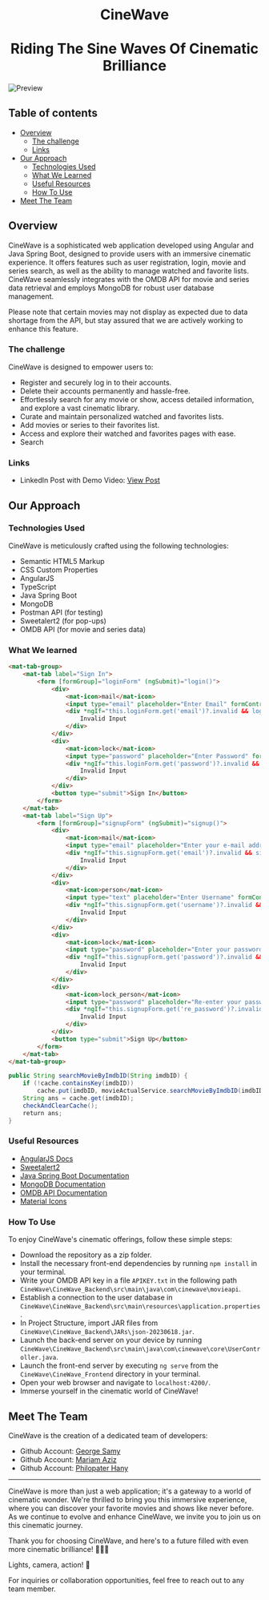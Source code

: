<h1 align="center">
    CineWave
    <br />
    <br />
    Riding The Sine Waves Of Cinematic Brilliance
</h1>

![Preview](./design/desktop-preview.jpg)

## Table of contents

- [Overview](#overview)
  - [The challenge](#the-challenge)
  - [Links](#links)
- [Our Approach](#our-approach)
  - [Technologies Used](#technologies-used)
  - [What We Learned](#what-we-learned)
  - [Useful Resources](#useful-resources)
  - [How To Use](#how-to-use)
- [Meet The Team](#meet-the-team)

## Overview

CineWave is a sophisticated web application developed using Angular and Java Spring Boot, designed to provide users with an immersive cinematic experience. It offers features such as user registration, login, movie and series search, as well as the ability to manage watched and favorite lists. CineWave seamlessly integrates with the OMDB API for movie and series data retrieval and employs MongoDB for robust user database management.

Please note that certain movies may not display as expected due to data shortage from the API, but stay assured that we are actively working to enhance this feature.

### The challenge

CineWave is designed to empower users to:

- Register and securely log in to their accounts.
- Delete their accounts permanently and hassle-free.
- Effortlessly search for any movie or show, access detailed information, and explore a vast cinematic library.
- Curate and maintain personalized watched and favorites lists.
- Add movies or series to their favorites list.
- Access and explore their watched and favorites pages with ease.
- Search

### Links

- LinkedIn Post with Demo Video: [View Post]()

## Our Approach

### Technologies Used

CineWave is meticulously crafted using the following technologies:

- Semantic HTML5 Markup
- CSS Custom Properties
- AngularJS
- TypeScript
- Java Spring Boot
- MongoDB
- Postman API (for testing)
- Sweetalert2 (for pop-ups)
- OMDB API (for movie and series data)

### What We learned

```html
<mat-tab-group>
    <mat-tab label="Sign In">
        <form [formGroup]="loginForm" (ngSubmit)="login()">
            <div>
                <mat-icon>mail</mat-icon>
                <input type="email" placeholder="Enter Email" formControlName="email">
                <div *ngIf="this.loginForm.get('email')?.invalid && loginClicked" class="input-error">
                    Invalid Input
                </div>
            </div>
            <div>
                <mat-icon>lock</mat-icon>
                <input type="password" placeholder="Enter Password" formControlName="password">
                <div *ngIf="this.loginForm.get('password')?.invalid && loginClicked" class="input-error">
                    Invalid Input
                </div>
            </div>
            <button type="submit">Sign In</button>
        </form>
    </mat-tab>
    <mat-tab label="Sign Up">
        <form [formGroup]="signupForm" (ngSubmit)="signup()">
            <div>
                <mat-icon>mail</mat-icon>
                <input type="email" placeholder="Enter your e-mail address" formControlName="email">
                <div *ngIf="this.signupForm.get('email')?.invalid && signUpClicked" class="input-error">
                    Invalid Input
                </div>
            </div>
            <div>
                <mat-icon>person</mat-icon>
                <input type="text" placeholder="Enter Username" formControlName="username">
                <div *ngIf="this.signupForm.get('username')?.invalid && signUpClicked" class="input-error">
                    Invalid Input
                </div>
            </div>
            <div>
                <mat-icon>lock</mat-icon>
                <input type="password" placeholder="Enter your password (minimum 6 characters)" formControlName="password">
                <div *ngIf="this.signupForm.get('password')?.invalid && signUpClicked" class="input-error">
                    Invalid Input
                </div>
            </div>
            <div>
                <mat-icon>lock_person</mat-icon>
                <input type="password" placeholder="Re-enter your password" formControlName="re_password">
                <div *ngIf="this.signupForm.get('re_password')?.invalid && signUpClicked" class="input-error">
                    Invalid Input
                </div>
            </div>
            <button type="submit">Sign Up</button>
        </form>
    </mat-tab>
</mat-tab-group>
```

```java
public String searchMovieByImdbID(String imdbID) {
    if (!cache.containsKey(imdbID))
        cache.put(imdbID, movieActualService.searchMovieByImdbID(imdbID));
    String ans = cache.get(imdbID);
    checkAndClearCache();
    return ans;
}
```

### Useful Resources

- [AngularJS Docs](https://angular.io/docs)
- [Sweetalert2](https://sweetalert2.github.io/)
- [Java Spring Boot Documentation](https://spring.io/projects/spring-boot)
- [MongoDB Documentation](https://www.mongodb.com/docs/)
- [OMDB API Documentation](https://www.omdbapi.com/)
- [Material Icons](https://developers.google.com/fonts/docs/material_icons)

### How To Use

To enjoy CineWave's cinematic offerings, follow these simple steps:

- Download the repository as a zip folder.
- Install the necessary front-end dependencies by running `npm install` in your terminal.
- Write your OMDB API key in a file `APIKEY.txt` in the following path `CineWave\CineWave_Backend\src\main\java\com\cinewave\movieapi`.
- Establish a connection to the user database in `CineWave\CineWave_Backend\src\main\resources\application.properties`.
- In Project Structure, import JAR files from `CineWave\CineWave_Backend\JARs\json-20230618.jar`.
- Launch the back-end server on your device by running `CineWave\CineWave_Backend\src\main\java\com\cinewave\core\UserController.java`.
- Launch the front-end server by executing `ng serve`  from the `CineWave\CineWave_Frontend` directory in your terminal.
- Open your web browser and navigate to `localhost:4200/`.
- Immerse yourself in the cinematic world of CineWave!

## Meet The Team

CineWave is the creation of a dedicated team of developers:

- Github Account: [George Samy](https://github.com/GeorgeBeshay)
- Github Account: [Mariam Aziz](https://github.com/MariamAziz0)
- Github Account: [Philopater Hany](https://github.com/PhilopaterHany)

---

CineWave is more than just a web application; it's a gateway to a world of cinematic wonder. We're thrilled to bring you this immersive experience, where you can discover your favorite movies and shows like never before. As we continue to evolve and enhance CineWave, we invite you to join us on this cinematic journey.

Thank you for choosing CineWave, and here's to a future filled with even more cinematic brilliance! 🍿🎥🎉

Lights, camera, action! 🎥

For inquiries or collaboration opportunities, feel free to reach out to any team member.